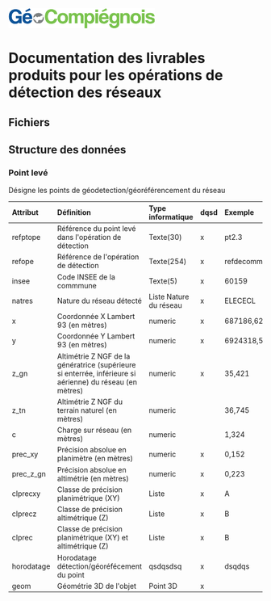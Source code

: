 ![picto](/doc/img/Logo_web-GeoCompiegnois.png)

# Documentation des livrables produits pour les opérations de détection des réseaux

## Fichiers



## Structure des données

### Point levé

Désigne les points de géodetection/géoréférencement du réseau

|Attribut | Définition | Type informatique | dqsd | Exemple | 
|:---|:---|:---|:---|:---|    
|refptope|Référence du point levé dans l'opération de détection|Texte(30)| x | pt2.3 |
|refope|Référence de l'opération de détection|Texte(254)| x | refdecommande |
|insee|Code INSEE de la commmune|Texte(5)| x | 60159 |
|natres|Nature du réseau détecté|Liste Nature du réseau| x | ELECECL |
|x|Coordonnée X Lambert 93 (en mètres)| numeric | x | 687186,623 |
|y|Coordonnée Y Lambert 93 (en mètres)| numeric | x | 6924318,527 |
|z_gn|Altimétrie Z NGF de la génératrice (supérieure si enterrée, inférieure si aérienne) du réseau (en mètres)| numeric | x | 35,421 |
|z_tn|Altimétrie Z NGF du terrain naturel (en mètres)| numeric |  | 36,745 |
|c|Charge sur réseau (en mètres)| numeric |  | 1,324 |
|prec_xy|Précision absolue en planimètre (en mètres)| numeric | x | 0,152 |
|prec_z_gn|Précision absolue en altimétrie (en mètres)| numeric | x | 0,223 |
|clprecxy|Classe de précision planimétrique (XY)| Liste | x | A |
|clprecz|Classe de précision altimétrique (Z)| Liste | x | B |
|clprec|Classe de précision planimétrique (XY) et altimétrique (Z)| Liste | x | B |
|horodatage|Horodatage détection/géoréfécement du point| qsdqsdsq | x | dsqdqs |
|geom|Géométrie 3D de l'objet| Point 3D | x |  |




